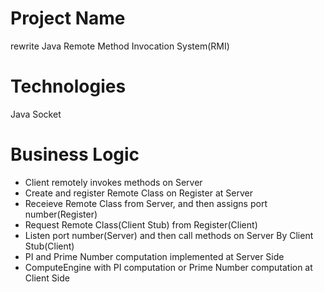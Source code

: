 # Project Name
rewrite Java Remote Method Invocation System(RMI)

# Technologies
Java Socket

# Business Logic
- Client remotely invokes methods on Server
- Create and register Remote Class on Register at Server
- Receieve Remote Class from Server, and then assigns port number(Register)
- Request Remote Class(Client Stub) from Register(Client)
- Listen port number(Server) and then call methods on Server By Client Stub(Client)
- PI and Prime Number computation implemented at Server Side
- ComputeEngine with PI computation or Prime Number computation at Client Side
